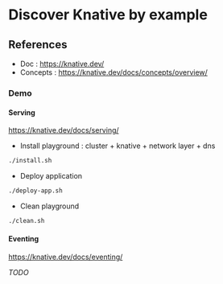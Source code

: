 # Discover Knative by example

## References

- Doc : https://knative.dev/
- Concepts : https://knative.dev/docs/concepts/overview/

### Demo

#### Serving

https://knative.dev/docs/serving/

- Install playground : cluster + knative + network layer + dns

```bash
./install.sh
```

- Deploy application

```bash
./deploy-app.sh
```

- Clean playground

```bash
./clean.sh

```

#### Eventing

https://knative.dev/docs/eventing/

*TODO*
